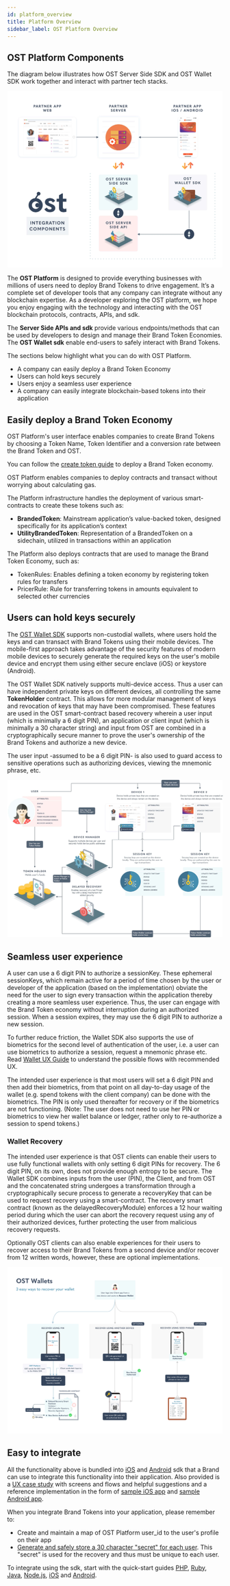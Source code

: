 ```yaml
---
id: platform_overview
title: Platform Overview
sidebar_label: OST Platform Overview
---
```


## OST Platform Components
The diagram below illustrates how OST Server Side SDK and OST Wallet SDK work together and interact with partner tech stacks.

![platform-interaction](/platform/docs/assets/Platform-Integrations.jpg)

The **OST Platform** is designed to provide everything businesses with millions of users need to deploy Brand Tokens to drive engagement. It’s a complete set of developer tools that any company can integrate without any blockchain expertise. As a developer exploring the OST platform, we hope you enjoy engaging with the technology and interacting with the OST blockchain protocols, contracts, APIs, and sdk.

The **Server Side APIs and sdk** provide various endpoints/methods that can be used by developers to design and manage their Brand Token Economies. The **OST Wallet sdk** enable end-users to safely interact with Brand Tokens.

The sections below highlight what you can do with OST Platform.
 * A company can easily deploy a Brand Token Economy
 * Users can hold keys securely
 * Users enjoy a seamless user experience
 * A company can easily integrate blockchain-based tokens into their application

## Easily deploy a Brand Token Economy
OST Platform's user interface enables companies to create Brand Tokens by choosing a Token Name, Token Identifier and a conversion rate between the Brand Token and OST.

You can follow the [create token guide](/platform/docs/guides/create_token/) to deploy a Brand Token economy.

OST Platform enables companies to deploy contracts and transact without worrying about calculating gas.

The Platform infrastructure handles the deployment of various smart-contracts to create these tokens such as:
 * **BrandedToken**: Mainstream application’s value-backed token, designed specifically for its application’s context
 * **UtilityBrandedToken**: Representation of a BrandedToken on a sidechain, utilized in transactions within an application

The Platform also deploys contracts that are used to manage the Brand Token Economy, such as:
 * TokenRules: Enables defining a token economy by registering token rules for transfers
 * PricerRule: Rule for transferring tokens in amounts equivalent to selected other currencies


## Users can hold keys securely
The [OST Wallet SDK](https://dev.ost.com/platform/docs/guides/create_wallet/) supports non-custodial wallets, where users hold the keys and can transact with Brand Tokens using their mobile devices. The mobile-first approach takes advantage of the security features of modern mobile devices to securely generate the required keys on the user's mobile device and encrypt them using either secure enclave (iOS) or keystore (Android).

The OST Wallet SDK natively supports multi-device access. Thus a user can have independent private keys on different devices, all controlling the same  **TokenHolder** contract. This allows for more modular management of keys and revocation of keys that may have been compromised. These features are used in the OST smart-contract based recovery wherein a user input (which is minimally a 6 digit PIN), an application or client input (which is minimally a 30 character string) and input from OST are combined in a cryptographically secure manner to prove the user's ownership of the Brand Tokens and authorize a new device.

The user input -assumed to be a 6 digit PIN- is also used to guard access to sensitive operations such as authorizing devices, viewing the mnemonic phrase, etc.  

![OSTWalletRecovery](/platform/docs/assets/ERD-User-Setup-Daigram.jpg)

## Seamless user experience
A user can use a 6 digit PIN to authorize a sessionKey. These ephemeral sessionKeys, which remain active for a period of time chosen by the user or developer of the application (based on the implementation) obviate the need for the user to sign every transaction within the application thereby creating a more seamless user experience. Thus, the user can engage with the Brand Token economy without interruption during an authorized session. When a session expires, they may use the 6 digit PIN to authorize a new session.

To further reduce friction, the Wallet SDK also supports the use of biometrics for the second level of authentication of the user, i.e. a user can use biometrics to authorize a session, request a mnemonic phrase etc. Read [Wallet UX Guide](/platform/docs/guides/wallet_ux_guide/) to understand the possible flows with recommended UX.

The intended user experience is that most users will set a 6 digit PIN and then add their biometrics, from that point on all day-to-day usage of the wallet (e.g. spend tokens with the client company) can be done with the biometrics. The PIN is only used thereafter for recovery or if the biometrics are not functioning. (Note: The user does not need to use her PIN or biometrics to view her wallet balance or ledger, rather only to re-authorize a session to spend tokens.)

### Wallet Recovery
The intended user experience is that OST clients can enable their users to use fully functional wallets with only setting 6 digit PINs for recovery. The 6 digit PIN, on its own, does not provide enough entropy to be secure. The Wallet SDK combines inputs from the user (PIN), the Client, and from OST and the concatenated string undergoes a transformation through a cryptographically secure process to generate a recoveryKey that can be used to request recovery using a smart-contract. The recovery smart contract (known as the delayedRecoveryModule) enforces a 12 hour waiting period during which the user can abort the recovery request using any of their authorized devices, further protecting the user from malicious recovery requests.

Optionally OST clients can also enable experiences for their users to recover access to their Brand Tokens from a second device and/or recover from 12 written words, however, these are optional implementations.

![OSTWalletRecovery](/platform/docs/assets/ost-wallet-recovery.jpg)


## Easy to integrate
All the functionality above is bundled into [iOS](https://dev.ost.com/platform/docs/sdkreferences/wallet_sdk/iOS/latest/methods/) and [Android](https://dev.ost.com/platform/docs/sdkreferences/wallet_sdk/android/latest/methods/) sdk that a Brand can use to integrate this functionality into their application. Also provided is a [UX case study](https://dev.stagingost.com/platform/docs/guides/wallet_ux_guide/) with screens and flows and helpful suggestions and a reference implementation in the form of [sample iOS app](https://github.com/ostdotcom/ost-wallet-sdk-ios/tree/release-2.0/demo-app) and [sample Android app](https://github.com/ostdotcom/ost-wallet-sdk-android/tree/release-2.0/app). 

When you integrate Brand Tokens into your application, please remember to:
 * Create and maintain a map of OST Platform user_id to the user's profile on their app
 * [Generate and safely store a 30 character "secret" for each user](https://dev.stagingost.com/platform/docs/guides/create_wallet/#generating-passphaseprefix). This "secret" is used for the recovery and thus must be unique to each user.

To integrate using the sdk, start with the quick-start guides [PHP](/platform/docs/sdkerver_sdk_setup/php/), [Ruby](/platform/docs/sdkerver_sdk_setup/ruby/), [Java](https://dev.ost.com/platform/docs/sdkerver_sdk_setup/java/), [Node.js](https://dev.ost.com/platform/docs/sdkerver_sdk_setup/nodejs/), [iOS](/platform/docs/wallet_sdk_setup/iOS/) and [Android](/platform/docs/wallet_sdk_setup/android/).
